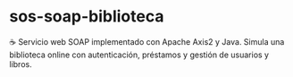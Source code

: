 # sos-soap-biblioteca
☕ Servicio web SOAP implementado con Apache Axis2 y Java. Simula una biblioteca online con autenticación, préstamos y gestión de usuarios y libros.
